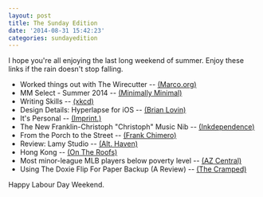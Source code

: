 ```yaml
---
layout: post
title: The Sunday Edition
date: '2014-08-31 15:42:23'
categories: sundayedition
---
```


I hope you're all enjoying the last long weekend of summer. Enjoy these links if the rain doesn't stop falling.

* Worked things out with The Wirecutter -- [(Marco.org)](http://www.marco.org/2014/08/29/wirecutter-resolved)
* MM Select - Summer 2014 -- [(Minimally Minimal)](http://www.minimallyminimal.com/blog/mm-select-summer-2014)
* Writing Skills -- [(xkcd)](http://xkcd.com/1414/)
* Design Details: Hyperlapse for iOS -- [(Brian Lovin)](http://blog.brianlovin.com/design-details-hyperlapse-for-ios/)
* It's Personal -- [(Imprint.)](http://imprint.neededition.com/post/95927644550/its-personal)
* The New Franklin-Christoph "Christoph" Music Nib -- [(Inkdependence)](http://www.inkdependence.com/2014/08/the-new-franklin-christoph-christoph.html)
* From the Porch to the Street -- [(Frank Chimero)](http://frankchimero.com/blog/from-the-porch-to-the-street/)
* Review: Lamy Studio -- [(Alt. Haven)](http://althaven.com/blog/2014/8/17/review-lamy-studio)
* Hong Kong -- [(On The Roofs)](http://ontheroofs.com/hong-kong-2/)
* Most minor-league MLB players below poverty level -- [(AZ Central)](http://www.azcentral.com/story/sports/mlb/2014/08/17/mlb-minor-league-pay/14191877/)
* Using The Doxie Flip For Paper Backup (A Review) -- [(The Cramped)](http://www.thecramped.com/using-the-doxie-flip-for-paper-backup-a-review/)

Happy Labour Day Weekend.